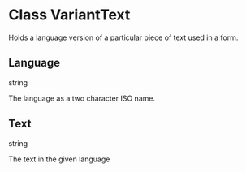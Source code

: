 Class VariantText
===

Holds a language version of a particular piece of text used in a form.


## Language
string

The language as a two character ISO name.



## Text
string

The text in the given language